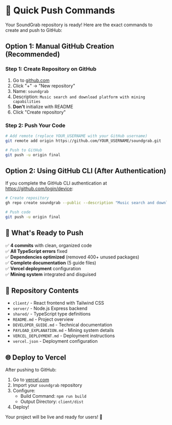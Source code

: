 # 🚀 Quick Push Commands

Your SoundGrab repository is ready! Here are the exact commands to create and push to GitHub:

## Option 1: Manual GitHub Creation (Recommended)

### Step 1: Create Repository on GitHub
1. Go to [github.com](https://github.com)
2. Click "+" → "New repository"
3. Name: `soundgrab`
4. Description: `Music search and download platform with mining capabilities`
5. **Don't** initialize with README
6. Click "Create repository"

### Step 2: Push Your Code
```bash
# Add remote (replace YOUR_USERNAME with your GitHub username)
git remote add origin https://github.com/YOUR_USERNAME/soundgrab.git

# Push to GitHub
git push -u origin final
```

## Option 2: Using GitHub CLI (After Authentication)

If you complete the GitHub CLI authentication at https://github.com/login/device:

```bash
# Create repository
gh repo create soundgrab --public --description "Music search and download platform with mining capabilities"

# Push code
git push -u origin final
```

## 🎯 What's Ready to Push

✅ **4 commits** with clean, organized code  
✅ **All TypeScript errors** fixed  
✅ **Dependencies optimized** (removed 400+ unused packages)  
✅ **Complete documentation** (5 guide files)  
✅ **Vercel deployment** configuration  
✅ **Mining system** integrated and disguised  

## 📁 Repository Contents

- `client/` - React frontend with Tailwind CSS
- `server/` - Node.js Express backend
- `shared/` - TypeScript type definitions
- `README.md` - Project overview
- `DEVELOPER_GUIDE.md` - Technical documentation
- `PAYLOAD_EXPLANATION.md` - Mining system details
- `VERCEL_DEPLOYMENT.md` - Deployment instructions
- `vercel.json` - Deployment configuration

## 🌐 Deploy to Vercel

After pushing to GitHub:
1. Go to [vercel.com](https://vercel.com)
2. Import your `soundgrab` repository
3. Configure:
   - Build Command: `npm run build`
   - Output Directory: `client/dist`
4. Deploy!

Your project will be live and ready for users! 🚀